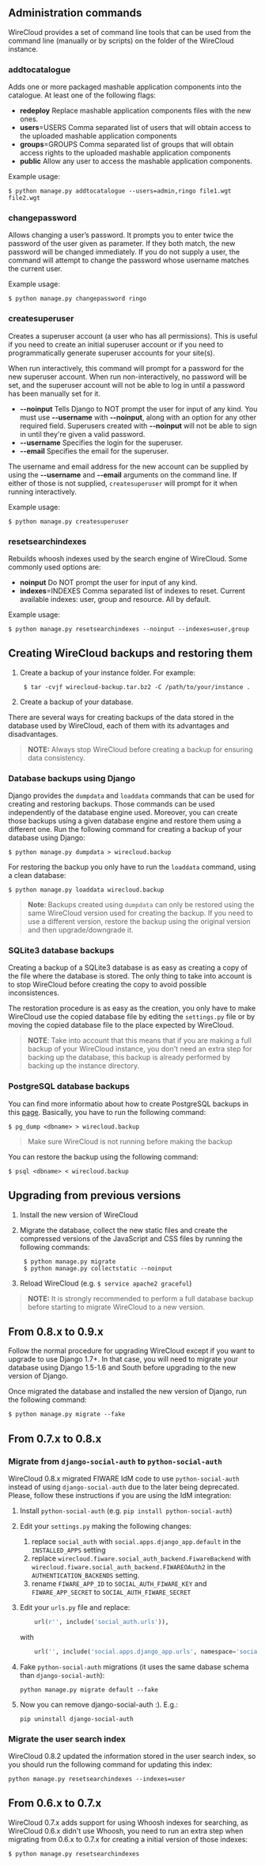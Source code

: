 ## Administration commands

WireCloud provides a set of command line tools that can be used from the command
line (manually or by scripts) on the folder of the WireCloud instance.

### addtocatalogue

Adds one or more packaged mashable application components into the catalogue. At
least one of the following flags:

- **redeploy**
  Replace mashable application components files with the new ones.
- **users**=USERS
  Comma separated list of users that will obtain access to the uploaded mashable
  application components
- **groups**=GROUPS
  Comma separated list of groups that will obtain access rights to the uploaded
  mashable application components
- **public**
  Allow any user to access the mashable application components.

Example usage:

	$ python manage.py addtocatalogue --users=admin,ringo file1.wgt file2.wgt


### changepassword

Allows changing a user’s password. It prompts you to enter twice the password of the user given as parameter. If they both match, the new password will be changed immediately. If you do not supply a user, the command will attempt to change the password whose username matches the current user.

Example usage:

	$ python manage.py changepassword ringo


### createsuperuser

Creates a superuser account (a user who has all permissions). This is useful if you need to create an initial superuser account or if you need to programmatically generate superuser accounts for your site(s).

When run interactively, this command will prompt for a password for the new superuser account. When run non-interactively, no password will be set, and the superuser account will not be able to log in until a password has been manually set for it.

- **--noinput**
  Tells Django to NOT prompt the user for input of any kind. You must use **--username** with **--noinput**, along with an option for any other required field. Superusers created with **--noinput** will not be able to sign in until they're given a valid password.
- **--username**
  Specifies the login for the superuser.
- **--email**
  Specifies the email for the superuser.

The username and email address for the new account can be supplied by using the **--username** and **--email** arguments on the command line. If either of those is not supplied, `createsuperuser` will prompt for it when running interactively.

Example usage:

	$ python manage.py createsuperuser


### resetsearchindexes

Rebuilds whoosh indexes used by the search engine of WireCloud. Some commonly used options are:

- **noinput**
  Do NOT prompt the user for input of any kind.
- **indexes**=INDEXES
  Comma separated list of indexes to reset. Current available indexes: user, group and resource. All by default.

Example usage:

	$ python manage.py resetsearchindexes --noinput --indexes=user,group


## Creating WireCloud backups and restoring them

1. Create a backup of your instance folder. For example:

        $ tar -cvjf wirecloud-backup.tar.bz2 -C /path/to/your/instance .

2. Create a backup of your database.

There are several ways for creating backups of the data stored in the database
used by WireCloud, each of them with its advantages and disadvantages.

> **NOTE:** Always stop WireCloud before creating a backup for ensuring data
> consistency.

### Database backups using Django

Django provides the `dumpdata` and `loaddata` commands that can be used for
creating and restoring backups. Those commands can be used independently of the
database engine used. Moreover, you can create those backups using a given
database engine and restore them using a different one. Run the following
command for creating a backup of your database using Django:

    $ python manage.py dumpdata > wirecloud.backup

For restoring the backup you only have to run the `loaddata` command, using a
clean database:

    $ python manage.py loaddata wirecloud.backup

> **Note**: Backups created using `dumpdata` can only be restored using the same
> WireCloud version used for creating the backup. If you need to use a different
> version, restore the backup using the original version and then
> upgrade/downgrade it.


### SQLite3 database backups

Creating a backup of a SQLite3 database is as easy as creating a copy of the
file where the database is stored. The only thing to take into account is to
stop WireCloud before creating the copy to avoid possible inconsistences.

The restoration procedure is as easy as the creation, you only have to make
WireCloud use the copied database file by editing the `settings.py` file or by
moving the copied database file to the place expected by WireCloud.

> **NOTE**: Take into account that this means that if you are making a full
> backup of your WireCloud instance, you don't need an extra step for
> backing up the database, this backup is already performed by backing up
> the instance directory.

### PostgreSQL database backups

You can find more informatio about how to create PostgreSQL backups in this
[page](http://www.postgresql.org/docs/9.1/static/backup-dump.html). Basically,
you have to run the following command:

    $ pg_dump <dbname> > wirecloud.backup

> Make sure WireCloud is not running before making the backup

You can restore the backup using the following command:

    $ psql <dbname> < wirecloud.backup


## Upgrading from previous versions

1. Install the new version of WireCloud
2. Migrate the database, collect the new static files and create the compressed
versions of the JavaScript and CSS files by running the following commands:

        $ python manage.py migrate
        $ python manage.py collectstatic --noinput

3. Reload WireCloud (e.g. `$ service apache2 graceful`)

> **NOTE:** It is strongly recommended to perform a full database backup before
> starting to migrate WireCloud to a new version.

## From 0.8.x to 0.9.x

Follow the normal procedure for upgrading WireCloud except if you want to
upgrade to use Django 1.7+. In that case, you will need to migrate your database
using Django 1.5-1.6 and South before upgrading to the new version of Django.

Once migrated the database and installed the new version of Django, run
the following command:

    $ python manage.py migrate --fake


## From 0.7.x to 0.8.x

### Migrate from `django-social-auth` to `python-social-auth`

WireCloud 0.8.x migrated FIWARE IdM code to use `python-social-auth` instead of
using `django-social-auth` due to the later being deprecated. Please, follow
these instructions if you are using the IdM integration:

1. Install `python-social-auth` (e.g. `pip install python-social-auth`)
2. Edit your `settings.py` making the following changes:
    1. replace `social_auth` with `social.apps.django_app.default` in the
    `INSTALLED_APPS` setting
    2. replace `wirecloud.fiware.social_auth_backend.FiwareBackend` with
    `wirecloud.fiware.social_auth_backend.FIWAREOAuth2` in the
    `AUTHENTICATION_BACKENDS` setting.
    3. rename `FIWARE_APP_ID` to `SOCIAL_AUTH_FIWARE_KEY` and
    `FIWARE_APP_SECRET` to `SOCIAL_AUTH_FIWARE_SECRET`
3. Edit your `urls.py` file and replace:

    ```python
        url(r'', include('social_auth.urls')),
    ```

    with

    ```python
        url('', include('social.apps.django_app.urls', namespace='social'))
    ```

4. Fake `python-social-auth` migrations (it uses the same dabase schema than `django-social-auth`):

    ```
    python manage.py migrate default --fake
    ```

5. Now you can remove django-social-auth :). E.g.:

    ```
    pip uninstall django-social-auth
    ```

### Migrate the user search index

WireCloud 0.8.2 updated the information stored in the user search index, so you
should run the following command for updating this index:

```
python manage.py resetsearchindexes --indexes=user
```

## From 0.6.x to 0.7.x

WireCloud 0.7.x adds support for using Whoosh indexes for searching, as
WireCloud 0.6.x didn't use Whoosh, you need to run an extra step when migrating
from 0.6.x to 0.7.x for creating a initial version of those indexes:

    $ python manage.py resetsearchindexes
